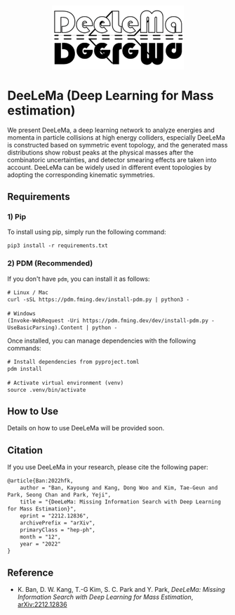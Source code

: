 <p align="center">
<img src="https://github.com/Yonsei-HEP-COSMO/DeeLeMa/blob/main/img/DeeLeMa.png?raw=true" width="300">
</p>

# DeeLeMa (Deep Learning for Mass estimation)

We present DeeLeMa, a deep learning network to analyze energies and momenta in particle collisions at high energy colliders, especially DeeLeMa is constructed based on symmetric event topology, and the generated mass distributions show robust peaks at the physical masses after the combinatoric uncertainties, and detector smearing effects are taken into account. DeeLeMa can be widely used in different event topologies by adopting the corresponding kinematic symmetries.

## Requirements

### 1) Pip
To install using pip, simply run the following command:
```
pip3 install -r requirements.txt
```

### 2) PDM (Recommended)

If you don't have `pdm`, you can install it as follows:

```
# Linux / Mac
curl -sSL https://pdm.fming.dev/install-pdm.py | python3 -

# Windows
(Invoke-WebRequest -Uri https://pdm.fming.dev/dev/install-pdm.py -UseBasicParsing).Content | python -
```

Once installed, you can manage dependencies with the following commands:

```
# Install dependencies from pyproject.toml
pdm install

# Activate virtual environment (venv)
source .venv/bin/activate
```

## How to Use
Details on how to use DeeLeMa will be provided soon.

## Citation
If you use DeeLeMa in your research, please cite the following paper:

```
@article{Ban:2022hfk,
    author = "Ban, Kayoung and Kang, Dong Woo and Kim, Tae-Geun and Park, Seong Chan and Park, Yeji",
    title = "{DeeLeMa: Missing Information Search with Deep Learning for Mass Estimation}",
    eprint = "2212.12836",
    archivePrefix = "arXiv",
    primaryClass = "hep-ph",
    month = "12",
    year = "2022"
}
```

## Reference

* K. Ban, D. W. Kang, T.-G Kim, S. C. Park and Y. Park,  *DeeLeMa: Missing Information Search with Deep Learning for Mass Estimation*, [arXiv:2212.12836](https://arxiv.org/abs/2212.12836)

